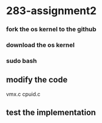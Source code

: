 # 283-assignment2
### fork the os kernel to the github
### download the os kernel
### sudo bash



## modify the code
vmx.c
cpuid.c

## test the implementation

